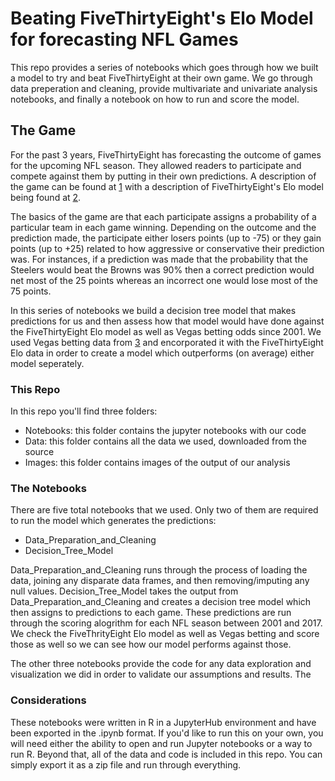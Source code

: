 # Beating FiveThirtyEight's Elo Model for forecasting NFL Games
This repo provides a series of notebooks which goes through how we built a model to try and beat FiveThirtyEight at their own game. We go through data preperation and cleaning, provide multivariate and univariate analysis notebooks, and finally a notebook on how to run and score the model.

## The Game
For the past 3 years, FiveThirtyEight has forecasting the outcome of games for the upcoming NFL season. They allowed readers to participate and compete against them by putting in their own predictions. A description of the game can be found at [1](https://fivethirtyeight.com/features/how-to-play-our-nfl-predictions-game/) with a description of FiveThirtyEight's Elo model being found at [2](https://fivethirtyeight.com/features/introducing-nfl-elo-ratings/).

The basics of the game are that each participate assigns a probability of a particular team in each game winning. Depending on the outcome and the prediction made, the participate either losers points (up to -75) or they gain points (up to +25) related to how aggressive or conservative their prediction was. For instances, if a prediction was made that the probability that the Steelers would beat the Browns was 90% then a correct prediction would net most of the 25 points whereas an incorrect one would lose most of the 75 points.

In this series of notebooks we build a decision tree model that makes predictions for us and then assess how that model would have done against the FiveThirtyEight Elo model as well as Vegas betting odds since 2001. We used Vegas betting data from [3](https://www.kaggle.com/tobycrabtree/nfl-scores-and-betting-data) and encorporated it with the FiveThirtyEight Elo data in order to create a model which outperforms (on average) either model seperately.

### This Repo

In this repo you'll find three folders:
- Notebooks: this folder contains the jupyter notebooks with our code
- Data: this folder contains all the data we used, downloaded from the source
- Images: this folder contains images of the output of our analysis

### The Notebooks

There are five total notebooks that we used. Only two of them are required to run the model which generates the predictions:

- Data_Preparation_and_Cleaning
- Decision_Tree_Model

Data_Preparation_and_Cleaning runs through the process of loading the data, joining any disparate data frames, and then removing/imputing any null values. Decision_Tree_Model takes the output from Data_Preparation_and_Cleaning and creates a decision tree model which then assigns to predictions to each game. These predictions are run through the scoring alogrithm for each NFL season between 2001 and 2017. We check the FiveThrityEight Elo model as well as Vegas betting and score those as well so we can see how our model performs against those.

The other three notebooks provide the code for any data exploration and visualization we did in order to validate our assumptions and results. The

### Considerations

These notebooks were written in R in a JupyterHub environment and have been exported in the .ipynb format. If you'd like to run this on your own, you will need either the ability to open and run Jupyter notebooks or a way to run R. Beyond that, all of the data and code is included in this repo. You can simply export it as a zip file and run through everything.

